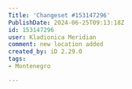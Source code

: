 ```yaml
---
Title: 'Changeset #153147296'
PublishDate: 2024-06-25T09:13:18Z
id: 153147296
user: Kladionica Meridian
comment: new location added
created_by: iD 2.29.0
tags:
- Montenegro

---
```

